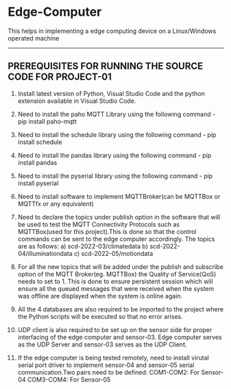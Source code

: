 # Edge-Computer
This helps in implementing a edge computing device on a Linux/Windows operated machine

--------------------------------------------------------
PREREQUISITES FOR RUNNING THE SOURCE CODE FOR PROJECT-01
--------------------------------------------------------
1. Install latest version of Python, Visual Studio Code and the python extension available in Visual Studio Code.

2. Need to install the paho MQTT Library using the following command - pip install paho-mqtt

3. Need to install the schedule library using the following command - pip install schedule

4. Need to install the pandas library using the following command - pip install pandas

5. Need to install the pyserial library using the following command - pip install pyserial

6. Need to install software to implement MQTTBroker(can be MQTTBox or MQTTfx or any equivalent)

7. Need to declare the topics under publish option in the software that will be used to test the MQTT 
Connectivity Protocols such as MQTTBox(used for this project).This is done so that the control commands can be sent
to the edge computer accordingly. The topics are as follows:
a) scd-2022-03/climatedata
b) scd-2022-04/illuminationdata
c) scd-2022-05/motiondata

8. For all the new topics that will be added under the publish and subscribe option of the MQTT Broker(eg. MQTTBox)
the Quality of Service(QoS) needs to set to 1. This is done to ensure persistent session which will ensure all the
queued messages that were received when the system was offline are displayed when the system is online again.

9. All the 4 databases are also required to be imported to the project where the Python scripts will be executed so
that no error arises.

10. UDP client is also required to be set up on the sensor side for proper interfacing of the edge computer and sensor-03.
Edge computer serves as the UDP Server and sensor-03 serves as the UDP Client.

11. If the edge computer is being tested remotely, need to install virutal serial port driver to implement 
sensor-04 and sensor-05 serial communication.Two pairs need to be defined:
COM1-COM2: For Sensor-04
COM3-COM4: For Sensor-05


